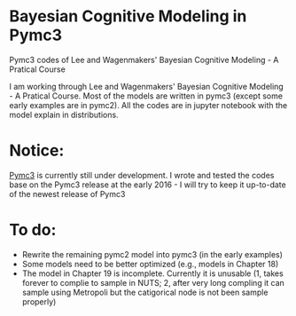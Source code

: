 # Bayesian Cognitive Modeling in Pymc3
Pymc3 codes of Lee and Wagenmakers' Bayesian Cognitive Modeling - A Pratical Course

I am working through Lee and Wagenmakers' Bayesian Cognitive Modeling - A Pratical Course. Most of the models are written in pymc3 (except some early examples are in pymc2). All the codes are in jupyter notebook with the model explain in distributions.
  
# Notice: 
[Pymc3](https://github.com/pymc-devs/pymc3/) is currently still under development. I wrote and tested the codes base on the Pymc3 release at the early 2016 - I will try to keep it up-to-date of the newest release of Pymc3

# To do:
- Rewrite the remaining pymc2 model into pymc3 (in the early examples)
- Some models need to be better optimized (e.g., models in Chapter 18)
- The model in Chapter 19 is incomplete. Currently it is unusable (1, takes forever to complie to sample in NUTS; 2, after very long compling it can sample using Metropoli but the catigorical node is not been sample properly)
